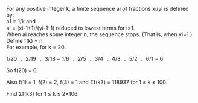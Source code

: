   <p>For any positive integer k, a finite sequence ai of fractions xi/yi is defined by:<br />  a1 = 1/k and<br />  ai = (xi-1+1)/(yi-1-1) reduced to lowest terms for i>1.<br />  When ai reaches some integer n, the sequence stops. (That is, when yi=1.)<br />  Define f(k) = n. <br />  For example, for k = 20:  </p>    <p>  1/20 <img src='images/symbol_maps.gif' width='15' height='7' alt='&rarr;' border='0' style='vertical-align:middle;' /> 2/19 <img src='images/symbol_maps.gif' width='15' height='7' alt='&rarr;' border='0' style='vertical-align:middle;' /> 3/18 = 1/6 <img src='images/symbol_maps.gif' width='15' height='7' alt='&rarr;' border='0' style='vertical-align:middle;' /> 2/5 <img src='images/symbol_maps.gif' width='15' height='7' alt='&rarr;' border='0' style='vertical-align:middle;' /> 3/4 <img src='images/symbol_maps.gif' width='15' height='7' alt='&rarr;' border='0' style='vertical-align:middle;' /> 4/3 <img src='images/symbol_maps.gif' width='15' height='7' alt='&rarr;' border='0' style='vertical-align:middle;' /> 5/2 <img src='images/symbol_maps.gif' width='15' height='7' alt='&rarr;' border='0' style='vertical-align:middle;' /> 6/1 = 6  </p>    <p>  So f(20) = 6.  </p>    <p>  Also f(1) = 1, f(2) = 2, f(3) = 1 and &Sigma;f(k3) = 118937 for 1 &le; k &le; 100.  </p>    <p>  Find &Sigma;f(k3) for 1 &le; k &le; 2&times;106.  </p>  